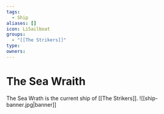 ```yaml
---
tags:
  - Ship
aliases: []
icon: LiSailboat
groups:
  - "[[The Strikers]]"
type:
owners:
---
```


# The Sea Wraith

The Sea Wrath is the current ship of [[The Strikers]].
![[ship-banner.jpg|banner]]
